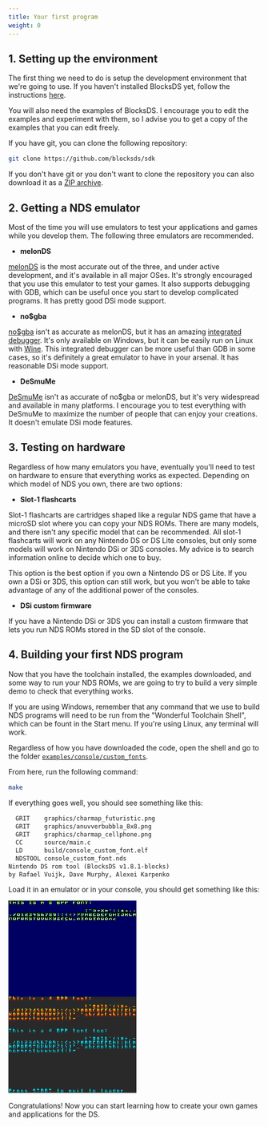 ```yaml
---
title: Your first program
weight: 0
---
```


## 1. Setting up the environment

The first thing we need to do is setup the development environment that we're
going to use. If you haven't installed BlocksDS yet, follow the instructions
[here](https://blocksds.skylyrac.net/docs/setup/options/).

You will also need the examples of BlocksDS. I encourage you to edit the
examples and experiment with them, so I advise you to get a copy of the examples
that you can edit freely.

If you have git, you can clone the following repository:

```sh
git clone https://github.com/blocksds/sdk
```

If you don't have git or you don't want to clone the repository you can also
download it as a [ZIP archive](https://github.com/blocksds/sdk/archive/refs/heads/master.zip).

## 2. Getting a NDS emulator

Most of the time you will use emulators to test your applications and games
while you develop them. The following three emulators are recommended.

- **melonDS**

[melonDS](https://melonds.kuribo64.net/) is the most accurate out of the three,
and under active development, and it's available in all major OSes. It's
strongly encouraged that you use this emulator to test your games. It also
supports debugging with GDB, which can be useful once you start to develop
complicated programs. It has pretty good DSi mode support.

- **no$gba**

[no$gba](https://problemkaputt.de/gba.htm) isn't as accurate as melonDS, but it
has an amazing [integrated debugger](https://problemkaputt.de/gbapics.htm). It's
only available on Windows, but it can be easily run on Linux with
[Wine](https://www.winehq.org/). This integrated debugger can be more useful
than GDB in some cases, so it's definitely a great emulator to have in your
arsenal. It has reasonable DSi mode support.

- **DeSmuMe**

[DeSmuMe](https://desmume.org/) isn't as accurate of no$gba or melonDS, but it's
very widespread and available in many platforms. I encourage you to test
everything with DeSmuMe to maximize the number of people that can enjoy your
creations. It doesn't emulate DSi mode features.

## 3. Testing on hardware

Regardless of how many emulators you have, eventually you'll need to test on
hardware to ensure that everything works as expected. Depending on which model
of NDS you own, there are two options:

- **Slot-1 flashcarts**

Slot-1 flashcarts are cartridges shaped like a regular NDS game that have a
microSD slot where you can copy your NDS ROMs. There are many models, and there
isn't any specific model that can be recommended. All slot-1 flashcarts will
work on any Nintendo DS or DS Lite consoles, but only some models will work on
Nintendo DSi or 3DS consoles. My advice is to search information online to
decide which one to buy.

This option is the best option if you own a Nintendo DS or DS Lite. If you own a
DSi or 3DS, this option can still work, but you won't be able to take advantage
of any of the additional power of the consoles.

- **DSi custom firmware**

If you have a Nintendo DSi or 3DS you can install a custom firmware that lets
you run NDS ROMs stored in the SD slot of the console.

## 4. Building your first NDS program

Now that you have the toolchain installed, the examples downloaded, and some way
to run your NDS ROMs, we are going to try to build a very simple demo to check
that everything works.

If you are using Windows, remember that any command that we use to build NDS
programs will need to be run from the "Wonderful Toolchain Shell", which can be
fount in the Start menu. If you're using Linux, any terminal will work.

Regardless of how you have downloaded the code, open the shell and go to the
folder [`examples/console/custom_fonts`](https://github.com/blocksds/sdk/tree/master/examples/console/custom_fonts).

From here, run the following command:

```sh
make
```

If everything goes well, you should see something like this:

```
  GRIT    graphics/charmap_futuristic.png
  GRIT    graphics/anuvverbubbla_8x8.png
  GRIT    graphics/charmap_cellphone.png
  CC      source/main.c
  LD      build/console_custom_font.elf
  NDSTOOL console_custom_font.nds
Nintendo DS rom tool (BlocksDS v1.8.1-blocks)
by Rafael Vuijk, Dave Murphy, Alexei Karpenko
```

Load it in an emulator or in your console, you should get something like this:

![Custom fonts](custom_fonts.png "Custom fonts")

Congratulations! Now you can start learning how to create your own games and
applications for the DS.
